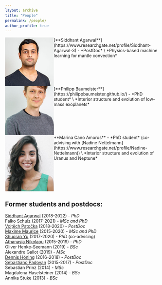 ```yaml
---
layout: archive
title: "People"
permalink: /people/
author_profile: true
---
```


<img align="left" src="../images/sid.jpg" alt="" width="160"/>  
[**Siddhant Agarwal**](https://www.researchgate.net/profile/Siddhant-Agarwal-3) - *PostDoc* \
*Physics-based machine learning for mantle convection* 
<br clear="left"/>

<img align="left" src="../images/philipp.jpg" alt="" width="160"/>  
[**Philipp Baumeister**](https://philippbaumeister.github.io/) - *PhD student* \
*Interior structure and evolution of low-mass exoplanets* 
<br clear="left"/>

<img align="left" src="../images/marina.jpg" alt="" width="160"/>  
**Marina Cano Amoros** - *PhD student* (co-advising with [Nadine Nettelmann](https://www.researchgate.net/profile/Nadine-Nettelmann)) \
*Interior structure and evolution of Uranus and Neptune* 
<br clear="left"/>

## Former students and postdocs:
[Siddhant Agarwal](https://www.researchgate.net/profile/Siddhant-Agarwal-3) (2018-2022) - *PhD* \
Falko Schulz (2017-2021) - *MSc and PhD* \
[Vojtěch Patočka](http://geo.mff.cuni.cz/~patocka/)  (2018-2020) - *PostDoc* \
[Maxime Maurice](https://www.researchgate.net/profile/Maxime-Maurice) (2015-2020) - *MSc and PhD* \
[Shuoran Yu](https://www.researchgate.net/profile/Shuoran-Yu) (2017-2020) - *PhD* (co-advising)\
[Athanasia Nikolaou](https://www.researchgate.net/profile/Athanasia_Nikolaou) (2015-2019) - *PhD* \
Oliver Henke-Seemann (2019) - *BSc* \
Alexandre Gallot (2019) - *MSc* \
[Dennis Höning](http://www.dhoening.de/) (2016-2018) - *PostDoc* \
[Sebastiano Padovan](https://www.researchgate.net/profile/Sebastiano_Padovan) (2015-2017) - *PostDoc* \
Sebastian Prinz (2014) - *MSc* \
Magdalena Haselsteiner (2014) - *BSc* \
Annika Stuke (2013) - *BSc*
